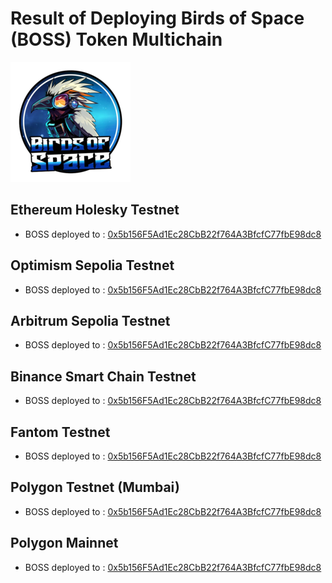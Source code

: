 # Result of Deploying Birds of Space (BOSS) Token Multichain
![BOSS](./assets/logo-192x192.png)

## Ethereum Holesky Testnet
+ BOSS deployed to : [0x5b156F5Ad1Ec28CbB22f764A3BfcfC77fbE98dc8](https://holesky.etherscan.io/address/0x5b156F5Ad1Ec28CbB22f764A3BfcfC77fbE98dc8)

## Optimism Sepolia Testnet
+ BOSS deployed to : [0x5b156F5Ad1Ec28CbB22f764A3BfcfC77fbE98dc8](https://optimism-sepolia.blockscout.com/address/0x5b156F5Ad1Ec28CbB22f764A3BfcfC77fbE98dc8)

## Arbitrum Sepolia Testnet
+ BOSS deployed to : [0x5b156F5Ad1Ec28CbB22f764A3BfcfC77fbE98dc8](https://sepolia-explorer.arbitrum.io/address/0x5b156F5Ad1Ec28CbB22f764A3BfcfC77fbE98dc8)

## Binance Smart Chain Testnet
+ BOSS deployed to : [0x5b156F5Ad1Ec28CbB22f764A3BfcfC77fbE98dc8](https://testnet.bscscan.com/address/0x5b156F5Ad1Ec28CbB22f764A3BfcfC77fbE98dc8)

## Fantom Testnet
+ BOSS deployed to : [0x5b156F5Ad1Ec28CbB22f764A3BfcfC77fbE98dc8](https://testnet.ftmscan.com/address/0x5b156F5Ad1Ec28CbB22f764A3BfcfC77fbE98dc8)

## Polygon Testnet (Mumbai)
+ BOSS deployed to : [0x5b156F5Ad1Ec28CbB22f764A3BfcfC77fbE98dc8](https://mumbai.polygonscan.com/address/0x5b156F5Ad1Ec28CbB22f764A3BfcfC77fbE98dc8)

## Polygon Mainnet
+ BOSS deployed to : [0x5b156F5Ad1Ec28CbB22f764A3BfcfC77fbE98dc8](https://polygonscan.com/address/0x5b156F5Ad1Ec28CbB22f764A3BfcfC77fbE98dc8)


